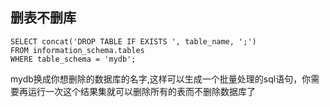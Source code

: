 ## 删表不删库
```
SELECT concat('DROP TABLE IF EXISTS ', table_name, ';')
FROM information_schema.tables
WHERE table_schema = 'mydb';
```
mydb换成你想删除的数据库的名字,这样可以生成一个批量处理的sql语句，你需要再运行一次这个结果集就可以删除所有的表而不删除数据库了
